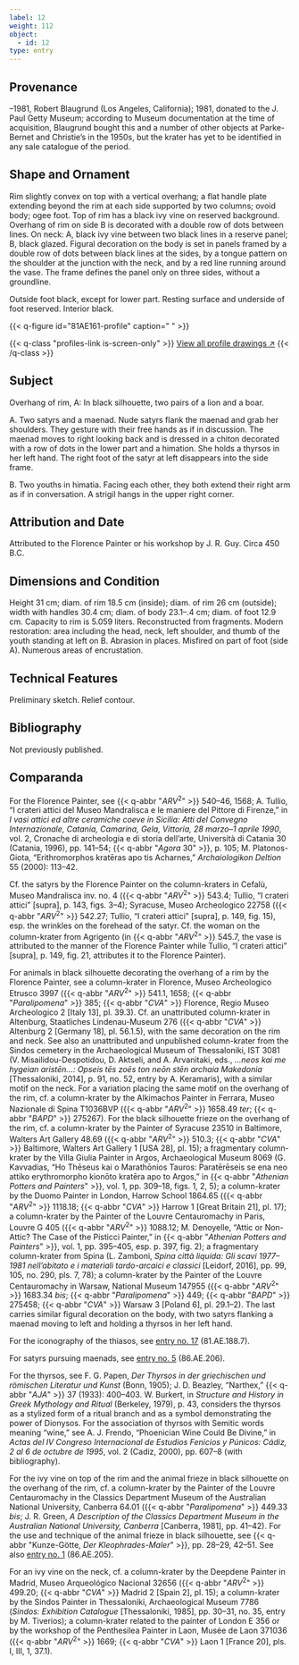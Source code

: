 ```yaml
---
label: 12
weight: 112
object:
  - id: 12
type: entry
---
```


## Provenance

–1981, Robert Blaugrund (Los Angeles, California); 1981, donated to the J. Paul Getty Museum; according to Museum documentation at the time of acquisition, Blaugrund bought this and a number of other objects at Parke-Bernet and Christie’s in the 1950s, but the krater has yet to be identified in any sale catalogue of the period.

## Shape and Ornament

Rim slightly convex on top with a vertical overhang; a flat handle plate extending beyond the rim at each side supported by two columns; ovoid body; ogee foot. Top of rim has a black ivy vine on reserved background. Overhang of rim on side B is decorated with a double row of dots between lines. On neck: A, black ivy vine between two black lines in a reserve panel; B, black glazed. Figural decoration on the body is set in panels framed by a double row of dots between black lines at the sides, by a tongue pattern on the shoulder at the junction with the neck, and by a red line running around the vase. The frame defines the panel only on three sides, without a groundline.

Outside foot black, except for lower part. Resting surface and underside of foot reserved. Interior black.

{{< q-figure id="81AE161-profile" caption=" " >}}

{{< q-class "profiles-link is-screen-only" >}}
[View all profile drawings ↗](/profiles/#81AE161-profile)
{{< /q-class >}}

## Subject

Overhang of rim, A: In black silhouette, two pairs of a lion and a boar.

A. Two satyrs and a maenad. Nude satyrs flank the maenad and grab her shoulders. They gesture with their free hands as if in discussion. The maenad moves to right looking back and is dressed in a chiton decorated with a row of dots in the lower part and a himation. She holds a thyrsos in her left hand. The right foot of the satyr at left disappears into the side frame.

B. Two youths in himatia. Facing each other, they both extend their right arm as if in conversation. A strigil hangs in the upper right corner.

## Attribution and Date

Attributed to the Florence Painter or his workshop by J. R. Guy. Circa 450 B.C.

## Dimensions and Condition

Height 31 cm; diam. of rim 18.5 cm (inside); diam. of rim 26 cm (outside); width with handles 30.4 cm; diam. of body 23.1–.4 cm; diam. of foot 12.9 cm. Capacity to rim is 5.059 liters. Reconstructed from fragments. Modern restoration: area including the head, neck, left shoulder, and thumb of the youth standing at left on B. Abrasion in places. Misfired on part of foot (side A). Numerous areas of encrustation.

## Technical Features

Preliminary sketch. Relief contour.

## Bibliography

Not previously published.

## Comparanda

For the Florence Painter, see {{< q-abbr "*ARV*<sup>2</sup>" >}} 540–46, 1568; A. Tullio, “I crateri attici del Museo Mandralisca e le maniere del Pittore di Firenze,” in *I vasi attici ed altre ceramiche coeve in Sicilia: Atti del Convegno Internazionale, Catania, Camarina, Gela, Vittoria, 28 marzo–1 aprile 1990*, vol. 2, Cronache di archeologia e di storia dell’arte, Università di Catania 30 (Catania, 1996), pp. 141–54; {{< q-abbr "*Agora* 30" >}}, p. 105; M. Platonos-Giota, “Erithromorphos kratēras apo tis Acharnes,” *Archaiologikon Deltion* 55 (2000): 113–42.

Cf. the satyrs by the Florence Painter on the column-kraters in Cefalù, Museo Mandralisca inv. no. 4 ({{< q-abbr "*ARV*<sup>2</sup>" >}} 543.4; Tullio, “I crateri attici” [supra], p. 143, figs. 3–4); Syracuse, Museo Archeologico 22758 ({{< q-abbr "*ARV*<sup>2</sup>" >}} 542.27; Tullio, “I crateri attici” [supra], p. 149, fig. 15), esp. the wrinkles on the forehead of the satyr. Cf. the woman on the column-krater from Agrigento (in {{< q-abbr "*ARV*<sup>2</sup>" >}} 545.7, the vase is attributed to the manner of the Florence Painter while Tullio, “I crateri attici” [supra], p. 149, fig. 21, attributes it to the Florence Painter).

For animals in black silhouette decorating the overhang of a rim by the Florence Painter, see a column-krater in Florence, Museo Archeologico Etrusco 3997 ({{< q-abbr "*ARV*<sup>2</sup>" >}} 541.1, 1658; {{< q-abbr "*Paralipomena*" >}} 385; {{< q-abbr "*CVA*" >}} Florence, Regio Museo Archeologico 2 [Italy 13], pl. 39.3). Cf. an unattributed column-krater in Altenburg, Staatliches Lindenau-Museum 276 ({{< q-abbr "*CVA*" >}} Altenburg 2 [Germany 18], pl. 56.1.5), with the same decoration on the rim and neck. See also an unattributed and unpublished column-krater from the Sindos cemetery in the Archaeological Museum of Thessaloniki, IST 3081 (V. Misailidou-Despotidou, D. Aktseli, and A. Arvanitaki, eds., *…neos kai me hygeian aristēn…: Opseis tēs zoēs ton neōn stēn archaia Makedonia* [Thessaloniki, 2014], p. 91, no. 52, entry by A. Keramaris), with a similar motif on the neck. For a variation placing the same motif on the overhang of the rim, cf. a column-krater by the Alkimachos Painter in Ferrara, Museo Nazionale di Spina T1036BVP ({{< q-abbr "*ARV*<sup>2</sup>" >}} 1658.49 *ter*; {{< q-abbr "*BAPD*" >}} 275267). For the black silhouette frieze on the overhang of the rim, cf. a column-krater by the Painter of Syracuse 23510 in Baltimore, Walters Art Gallery 48.69 ({{< q-abbr "*ARV*<sup>2</sup>" >}} 510.3; {{< q-abbr "*CVA*" >}} Baltimore, Walters Art Gallery 1 [USA 28], pl. 15); a fragmentary column-krater by the Villa Giulia Painter in Argos, Archaeological Museum 8069 (G. Kavvadias, “Ho Thēseus kai o Marathōnios Tauros: Paratērēseis se ena neo attiko erythromorpho kionōto kratēra apo to Argos,” in {{< q-abbr "*Athenian Potters and Painters*" >}}, vol. 1, pp. 309–18, figs. 1, 2, 5); a column-krater by the Duomo Painter in London, Harrow School 1864.65 ({{< q-abbr "*ARV*<sup>2</sup>" >}} 1118.18; {{< q-abbr "*CVA*" >}} Harrow 1 [Great Britain 21], pl. 17); a column-krater by the Painter of the Louvre Centauromachy in Paris, Louvre G 405 ({{< q-abbr "*ARV*<sup>2</sup>" >}} 1088.12; M. Denoyelle, “Attic or Non-Attic? The Case of the Pisticci Painter,” in {{< q-abbr "*Athenian Potters and Painters*" >}}, vol. 1, pp. 395–405, esp. p. 397, fig. 2); a fragmentary column-krater from Spina (L. Zamboni, *Spina città liquida: Gli scavi 1977–1981 nell’abitato e i materiali tardo-arcaici e classici* [Leidorf, 2016], pp. 99, 105, no. 290, pls. 7, 78); a column-krater by the Painter of the Louvre Centauromachy in Warsaw, National Museum 147955 ({{< q-abbr "*ARV*<sup>2</sup>" >}} 1683.34 *bis*; {{< q-abbr "*Paralipomena*" >}} 449; {{< q-abbr "*BAPD*" >}} 275458; {{< q-abbr "*CVA*" >}} Warsaw 3 [Poland 6], pl. 29.1–2). The last carries similar figural decoration on the body, with two satyrs flanking a maenad moving to left and holding a thyrsos in her left hand.

For the iconography of the thiasos, see [entry no. 17](/catalogue/17/) (81.AE.188.7).

For satyrs pursuing maenads, see [entry no. 5](/catalogue/5/) (86.AE.206).

For the thyrsos, see F. G. Papen, *Der Thyrsos in der griechischen und römischen Literatur und Kunst* (Bonn, 1905); J. D. Beazley, “Narthex,” {{< q-abbr "*AJA*" >}} 37 (1933): 400–403. W. Burkert, in *Structure and History in Greek Mythology and Ritual* (Berkeley, 1979), p. 43, considers the thyrsos as a stylized form of a ritual branch and as a symbol demonstrating the power of Dionysos. For the association of thyrsos with Semitic words meaning “wine,” see A. J. Frendo, “Phoenician Wine Could Be Divine,” in *Actas del IV Congreso Internacional de Estudios Fenicios y Púnicos: Cádiz, 2 al 6 de octubre de 1995*, vol. 2 (Cadiz, 2000), pp. 607–8 (with bibliography).

For the ivy vine on top of the rim and the animal frieze in black silhouette on the overhang of the rim, cf. a column-krater by the Painter of the Louvre Centauromachy in the Classics Department Museum of the Australian National University, Canberra 64.01 ({{< q-abbr "*Paralipomena*" >}} 449.33 *bis*; J. R. Green, *A Description of the Classics Department Museum in the Australian National University, Canberra* [Canberra, 1981], pp. 41–42). For the use and technique of the animal frieze in black silhouette, see {{< q-abbr "Kunze-Götte, *Der Kleophrades-Maler*" >}}, pp. 28–29, 42–51. See also [entry no. 1](/catalogue/1/) (86.AE.205).

For an ivy vine on the neck, cf. a column-krater by the Deepdene Painter in Madrid, Museo Arqueológico Nacional 32656 ({{< q-abbr "*ARV*<sup>2</sup>" >}} 499.20; {{< q-abbr "*CVA*" >}} Madrid 2 [Spain 2], pl. 15); a column-krater by the Sindos Painter in Thessaloniki, Archaeological Museum 7786 (*Sindos: Exhibition Catalogue* [Thessaloniki, 1985], pp. 30–31, no. 35, entry by M. Tiverios); a column-krater related to the painter of London E 356 or by the workshop of the Penthesilea Painter in Laon, Musée de Laon 371036 ({{< q-abbr "*ARV*<sup>2</sup>" >}} 1669; {{< q-abbr "*CVA*" >}} Laon 1 [France 20], pls. I, III, 1, 37.1).
